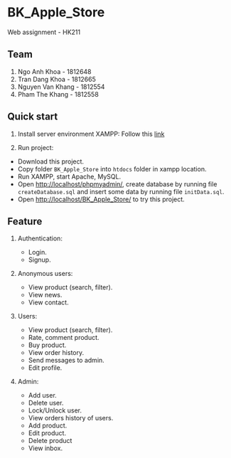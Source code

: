 # BK_Apple_Store

Web assignment - HK211

## Team

1. Ngo Anh Khoa - 1812648
2. Tran Dang Khoa - 1812665
3. Nguyen Van Khang - 1812554
4. Pham The Khang - 1812558

## Quick start

1. Install server environment XAMPP:
   Follow this [link](https://www.apachefriends.org/download.html)

2. Run project:

- Download this project.
- Copy folder `BK_Apple_Store` into `htdocs` folder in xampp location.
- Run XAMPP, start Apache, MySQL.
- Open <http://localhost/phpmyadmin/>, create database by running file `createDatabase.sql` and insert some data by running file `initData.sql`.
- Open <http://localhost/BK_Apple_Store/> to try this project.

## Feature

1. Authentication:

   - Login.
   - Signup.

2. Anonymous users:

   - View product (search, filter).
   - View news.
   - View contact.

3. Users:

   - View product (search, filter).
   - Rate, comment product.
   - Buy product.
   - View order history.
   - Send messages to admin.
   - Edit profile.

4. Admin:

   - Add user.
   - Delete user.
   - Lock/Unlock user.
   - View orders history of users.
   - Add product.
   - Edit product.
   - Delete product
   - View inbox.
